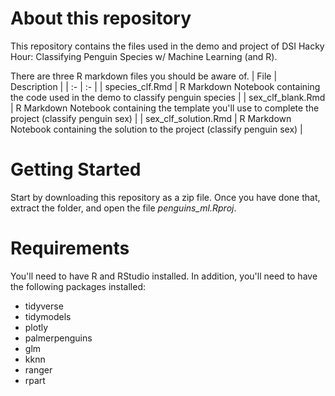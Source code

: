# About this repository
This repository contains the files used in the demo and project of DSI Hacky Hour: Classifying Penguin Species w/ Machine Learning (and R).

There are three R markdown files you should be aware of.
| File | Description |
| :- | :- |
| species_clf.Rmd | R Markdown Notebook containing the code used in the demo to classify penguin species |
| sex_clf_blank.Rmd | R Markdown Notebook containing the template you'll use to complete the project (classify penguin sex) |
| sex_clf_solution.Rmd | R Markdown Notebook containing the solution to the project (classify penguin sex) |

# Getting Started
Start by downloading this repository as a zip file. Once you have done that, extract the folder, and open the file *penguins_ml.Rproj*.

# Requirements
You'll need to have R and RStudio installed. In addition, you'll need to have the following packages installed:
- tidyverse
- tidymodels
- plotly
- palmerpenguins
- glm
- kknn
- ranger
- rpart
